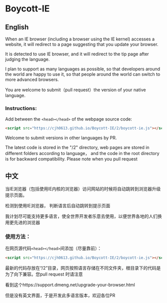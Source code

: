 # Boycott-IE
## English
When an IE browser (including a browser using the IE kernel) accesses a website, it will redirect to a page suggesting that you update your browser.

It is detected to use IE browser, and it will redirect to the tip page after judging the language.

I plan to support as many languages as possible, so that developers around the world are happy to use it, so that people around the world can switch to more advanced browsers.

You are welcome to submit（pull request）the version of your native language. 

### Instructions:
Add between the `<head></head>` of the webpage source code:
```html
<script src="https://cjh0613.github.io/Boycott-IE/2/boycott-ie.js"></script>
```
Welcome to submit versions in other languages by PR.

The latest code is stored in the "/2" directory, web pages are stored in different folders according to language， and the code in the root directory is for backward compatibility. Please note when you pull request

## 中文
当IE浏览器（包括使用IE内核的浏览器）访问网站的时候将自动跳转到浏览器升级提示页面。

检测到使用IE浏览器，
判断语言后自动跳转到提示页面

我计划尽可能支持更多语言，使全世界开发者乐意去使用，以便世界各地的人们换用更先进的浏览器

### 使用方法：

在网页源代码`<head></head>`间添加（尽量靠前）：
```html
<script src="https://cjh0613.github.io/Boycott-IE/2/boycott-ie.js"></script>
```
最新的代码存放在“/2”目录，网页按照语言存储在不同文件夹，根目录下的代码是为了向下兼容。您pull request 时请注意

 看到这个https://support.dmeng.net/upgrade-your-browser.html
 
 但是没有英文界面，于是开发此多语言版本，欢迎各位PR
